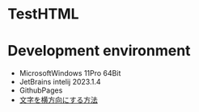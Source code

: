 # TestHTML
# Development environment
- MicrosoftWindows 11Pro 64Bit
- JetBrains intelij 2023.1.4
- GithubPages
- [文字を横方向にする方法](https://web-camp.io/magazine/archives/93069#:~:text=display%3A%20inline-block%E3%82%92%E4%BD%BF%E3%81%86%20display%3Aflex%E3%82%92%E4%BD%BF%E3%81%86%20%E7%96%91%E4%BC%BC%E8%A6%81%E7%B4%A0%3A%3Abefore%E3%82%92%E4%BD%BF%E3%81%86%20%E3%81%9D%E3%82%8C%E3%81%9E%E3%82%8C%E8%A6%8B%E3%81%A6%E3%81%84%E3%81%8D%E3%81%BE%E3%81%97%E3%82%87%E3%81%86%E3%80%82%20display%3A%20inline-block%E3%82%92%E4%BD%BF%E3%81%86%20display%3A,inline-block%E3%81%AF%E3%80%81%E8%A6%81%E7%B4%A0%E3%82%92%E3%82%A4%E3%83%B3%E3%83%A9%E3%82%A4%E3%83%B3%E3%83%96%E3%83%AD%E3%83%83%E3%82%AF%E3%81%AB%E3%81%99%E3%82%8B%E6%8C%87%E5%AE%9A%E3%81%A7%E3%81%99%E3%80%82%20%E3%83%96%E3%83%AD%E3%83%83%E3%82%AF%E8%A6%81%E7%B4%A0%E3%81%A8%E5%90%8C%E6%A7%98%E3%81%AB%E3%82%B5%E3%82%A4%E3%82%BA%E3%81%A8%E4%BD%99%E7%99%BD%E3%81%AE%E6%8C%87%E5%AE%9A%E3%81%8C%E3%81%A7%E3%81%8D%E3%82%8B%20%E4%B8%8A%E3%81%AB%E3%80%81%E6%94%B9%E8%A1%8C%E3%81%95%E3%82%8C%E3%81%9A%E3%80%81%E3%82%A4%E3%83%B3%E3%83%A9%E3%82%A4%E3%83%B3%E8%A6%81%E7%B4%A0%E3%81%AE%E3%82%88%E3%81%86%E3%81%AB%E6%A8%AA%E3%81%AB%E4%B8%A6%E3%81%B3%E3%81%BE%E3%81%99%E3%80%82%20%3Cdiv%20class%3D%22side-img%22%3E%3Cimg%20src%3D%22sample01.jpg%22%3E%3C%2Fdiv%3E%20%3Cp%20class%3D%22side-txt%22%3E%E8%A6%81%E7%B4%A0%E3%82%92%E3%82%A4%E3%83%B3%E3%83%A9%E3%82%A4%E3%83%B3%E3%83%96%E3%83%AD%E3%83%83%E3%82%AF%E3%81%AB%E6%8C%87%E5%AE%9A%E3%81%97%E3%81%A6%E3%80%81%E7%94%BB%E5%83%8F%E3%81%AE%E6%A8%AA%E3%81%AB%E6%96%87%E5%AD%97%E3%82%92%E7%BD%AE%E3%81%8F%3C%2Fp%3E)
